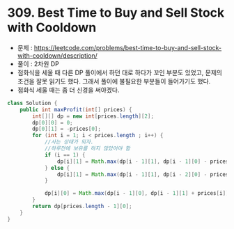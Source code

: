 # 309. Best Time to Buy and Sell Stock with Cooldown
- 문제 : https://leetcode.com/problems/best-time-to-buy-and-sell-stock-with-cooldown/description/
- 풀이 : 2차원 DP
- 점화식을 세울 때 다른 DP 풀이에서 하던 대로 하다가 꼬인 부분도 있었고, 문제의 조건을 잘못 읽기도 했다. 그래서 풀이에 불필요한 부분들이 들어가기도 했다.
- 점화식 세울 때는 좀 더 신경을 써야겠다.

```java
class Solution {
    public int maxProfit(int[] prices) {
        int[][] dp = new int[prices.length][2];
        dp[0][0] = 0;
        dp[0][1] = -prices[0];
        for (int i = 1; i < prices.length ; i++) {
            //사는 상태가 되자.
            //하루전에 보유를 하지 않았어야 함
            if (i == 1) {
                dp[i][1] = Math.max(dp[i - 1][1], dp[i - 1][0] - prices[i]);
            } else {
                dp[i][1] = Math.max(dp[i - 1][1], dp[i - 2][0] - prices[i]);
            }

            dp[i][0] = Math.max(dp[i - 1][0], dp[i - 1][1] + prices[i]);
        }
        return dp[prices.length - 1][0];
    }
}
```
